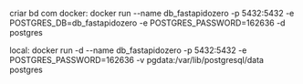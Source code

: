 criar bd com docker:
docker run --name db_fastapidozero -p 5432:5432 -e POSTGRES_DB=db_fastapidozero -e POSTGRES_PASSWORD=162636 -d postgres

local:
docker run -d --name db_fastapidozero -p 5432:5432 -e POSTGRES_PASSWORD=162636 -v pgdata:/var/lib/postgresql/data postgres